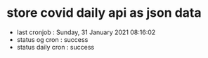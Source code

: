 # store covid daily api as json data

- last cronjob : Sunday, 31 January 2021 08:16:02
- status og cron : success
- status daily cron : success
      
      